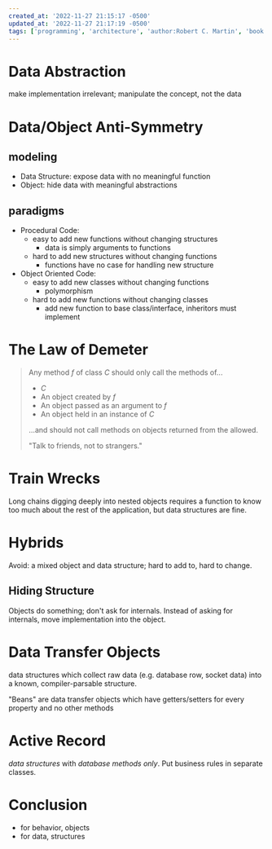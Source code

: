 ```yaml
---
created_at: '2022-11-27 21:15:17 -0500'
updated_at: '2022-11-27 21:17:19 -0500'
tags: ['programming', 'architecture', 'author:Robert C. Martin', 'book:Clean Code']
---
```


# Data Abstraction

make implementation irrelevant; manipulate the concept, not the data

# Data/Object Anti-Symmetry

## modeling

- Data Structure: expose data with no meaningful function
- Object: hide data with meaningful abstractions

## paradigms

- Procedural Code:
  - easy to add new functions without changing structures
    - data is simply arguments to functions
  - hard to add new structures without changing functions
    - functions have no case for handling new structure
- Object Oriented Code:
  - easy to add new classes without changing functions
    - polymorphism
  - hard to add new functions without changing classes
    - add new function to base class/interface, inheritors must implement

# The Law of Demeter

> Any method _f_ of class _C_ should only call the methods of...
>
> - _C_
> - An object created by _f_
> - An object passed as an argument to _f_
> - An object held in an instance of _C_
>
> ...and should not call methods on objects returned from the allowed.
>
> "Talk to friends, not to strangers."

# Train Wrecks

Long chains digging deeply into nested objects requires a function to know too much about the rest of the application, but data structures are fine.

# Hybrids

Avoid: a mixed object and data structure; hard to add to, hard to change.

## Hiding Structure

Objects do something; don't ask for internals. Instead of asking for internals, move implementation into the object.

# Data Transfer Objects

data structures which collect raw data (e.g. database row, socket data) into a known, compiler-parsable structure.

"Beans" are data transfer objects which have getters/setters for every property and no other methods

# Active Record

_data structures_ with _database methods only_. Put business rules in separate classes.

# Conclusion

- for behavior, objects
- for data, structures
